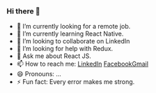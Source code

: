 ### Hi there 👋



- 🔭 I’m currently looking for a remote job.
- 🌱 I’m currently learning React Native.
- 👯 I’m looking to collaborate on LinkedIn
- 🤔 I’m looking for help with Redux.
- 💬 Ask me about React JS.
- 📫 How to reach me: [LinkedIn](https://www.linkedin.com/in/md-ariful-hasan-716a31216/) [Facebook](https://www.facebook.com/ariful.hasan.129794)[Gmail](mdahtotul@gmail.com)
- 😄 Pronouns: ...
- ⚡ Fun fact: Every error makes me strong.
